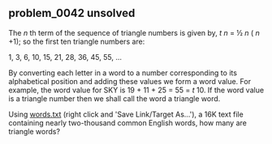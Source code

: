## problem_0042 unsolved
The _n_ th term of the sequence of triangle numbers is given by, _t n_ = ½ _n_
( _n_ +1); so the first ten triangle numbers are:

1, 3, 6, 10, 15, 21, 28, 36, 45, 55, ...

By converting each letter in a word to a number corresponding to its
alphabetical position and adding these values we form a word value. For
example, the word value for SKY is 19 + 11 + 25 = 55 = _t_ 10. If the word
value is a triangle number then we shall call the word a triangle word.

Using [words.txt][1] (right click and 'Save Link/Target As...'), a 16K text
file containing nearly two-thousand common English words, how many are
triangle words?

   [1]: project/resources/p042_words.txt

